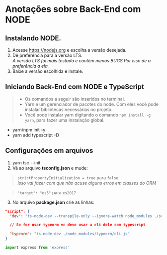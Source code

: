# Anotações sobre Back-End com NODE

## Instalando NODE.
1. Acesse <https://nodejs.org> e escolha a versão desejada.
2. Dê preferência para a versão LTS.<br>
 _A versão LTS foi mais testada e contém menos BUGS Por isso de a preferência a ela._
3. Baixe a versão escolhida e instale.

## Iniciando Back-End com NODE e TypeScript
> * Os comandos a seguir são inseridos no terminal. 
> * Yarn é um gerenciador de pacotes do node. Com eles você pode instalar bibliotecas necessárias no projeto.
> * Você pode instalar yarn digitando o comando `npm install -g yarn`, para fazer uma instalação global.
* yarn/npm init -y
* yarn add typescript -D

## Configurações em arquivos
1. yarn tsc --init
2. Vá ao arquivo **tsconfig.json** e mude:

  > `strictPropertyInitialization = true` para `false`<br> _Isso vai fazer com que não acuse alguns erros em classes do ORM_ 

  > `"target": "es5"` para `es2017`

3. No arquivo **package.json** crie as linhas:
  ~~~json
  "script": {
    "dev": "ts-node-dev --transpile-only --ignore-watch node_modules ./src/server.ts",

    // Se for usar typeorm vc deve usar a cli dele com typescript

    "typeorm": "ts-node-dev ./node_modules/typeorm/cli.js"
  }
  ~~~ 
~~~javascript
import express from 'express'
~~~